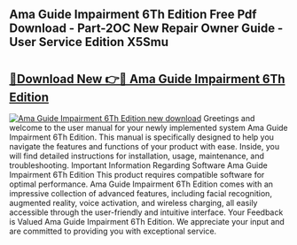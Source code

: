 ## Ama Guide Impairment 6Th Edition Free Pdf Download - Part-2OC New Repair Owner Guide - User Service Edition X5Smu

# <h2><a href="http://bc69379.oget.top/?id=Ama+Guide+Impairment+6Th+Edition">🔗Download New 👉🔴 Ama Guide Impairment 6Th Edition</a></h2>

[![Ama Guide Impairment 6Th Edition new download](https://i.imgur.com/5g1atiW.png)](http://bc69379.oget.top/?id=Ama+Guide+Impairment+6Th+Edition)
Greetings and welcome to the user manual for your newly implemented system Ama Guide Impairment 6Th Edition. This manual is specifically designed to help you navigate the features and functions of your product with ease. Inside, you will find detailed instructions for installation, usage, maintenance, and troubleshooting. Important Information Regarding Software Ama Guide Impairment 6Th Edition This product requires compatible software for optimal performance. Ama Guide Impairment 6Th Edition comes with an impressive collection of advanced features, including facial recognition, augmented reality, voice activation, and wireless charging, all easily accessible through the user-friendly and intuitive interface. Your Feedback is Valued Ama Guide Impairment 6Th Edition. We appreciate your input and are committed to providing you with exceptional service.
